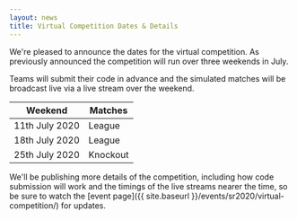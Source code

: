 ```yaml
---
layout: news
title: Virtual Competition Dates & Details
---
```


We're pleased to announce the dates for the virtual competition. As previously
announced the competition will run over three weekends in July.

Teams will submit their code in advance and the simulated matches
will be broadcast live via a live stream over the weekend.

Weekend         | Matches
----------------|---------
11th July 2020  | League
18th July 2020  | League
25th July 2020  | Knockout

We'll be publishing more details of the competition, including how code
submission will work and the timings of the live streams nearer the time, so be
sure to watch the [event page]({{ site.baseurl }}/events/sr2020/virtual-competition/)
for updates.
